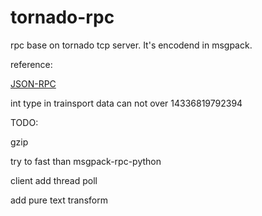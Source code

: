 # tornado-rpc
rpc base on tornado tcp server. It's encodend in msgpack.


reference:

[JSON-RPC](https://en.wikipedia.org/wiki/JSON-RPC)

int type in trainsport data can not over 14336819792394


TODO:

gzip

try to fast than msgpack-rpc-python

client add thread poll

add pure text transform